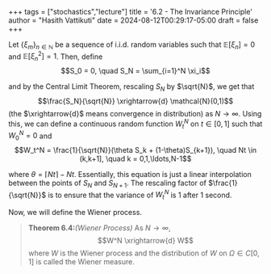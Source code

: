 +++
tags = ["stochastics","lecture"]
title = '6.2 - The Invariance Principle'
author = "Hasith Vattikuti"
date = 2024-08-12T00:29:17-05:00
draft = false
+++

Let $\{\xi_m\}_{n \in \mathbb{N}}$ be a sequence of i.i.d. random variables such that $\mathbb{E}[\xi_n] = 0$ and $\mathbb{E}[\xi_n^2] = 1$. Then, define
$$S_0 = 0, \quad S_N = \sum_{i=1}^N \xi_i$$

and by the Central Limit Theorem, rescaling $S_N$ by $\sqrt{N}$, we get that
$$\frac{S_N}{\sqrt{N}} \xrightarrow{d} \mathcal{N}(0,1)$$
(the $\xrightarrow{d}$ means convergence in distribution) as $N \rightarrow \infty$. Using this, we can define a continuous random function $W^N_t$ on $t \in [0,1]$ such that $W_0^N = 0$ and
$$W_t^N = \frac{1}{\sqrt{N}}(\theta S_k + (1-\theta)S_{k+1}), \quad Nt \in (k,k+1], \quad k = 0,1,\ldots,N-1$$

where $\theta = \lceil Nt \rceil - Nt$. Essentially, this equation is just a linear interpolation between the points of $S_N$ and $S_{N+1}$. The rescaling factor of $\frac{1}{\sqrt{N}}$ is to ensure that the variance of $W_t^N$ is 1 after 1 second.

Now, we will define the Wiener process.

> **Theorem 6.4:**_(Wiener Process)_ As $N \rightarrow \infty$, 
> $$W^N \xrightarrow{d} W$$
> where $W$ is the Wiener process and the distribution of $W$ on $\Omega \in C[0,1]$ is called the Wiener measure.
